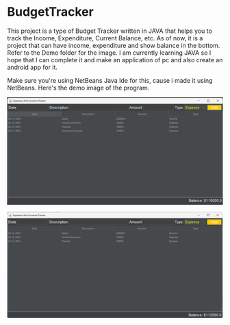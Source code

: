 # BudgetTracker
This project is a type of Budget Tracker written in JAVA that helps you to track the Income, Expenditure, Current Balance, etc. As of now, it is a project that can have income, expenditure and show balance in the bottom. Refer to the Demo folder for the image.
I am currently learning JAVA so I hope that I can complete it and make an application of pc and also create an android app for it.

Make sure you're using NetBeans Java Ide for this, cause i made it using NetBeans.
Here's the demo image of the program.

![1st demo](<Demo/Thriftly (2).png>)

![2nd demo](Demo/Thriftly.png)
